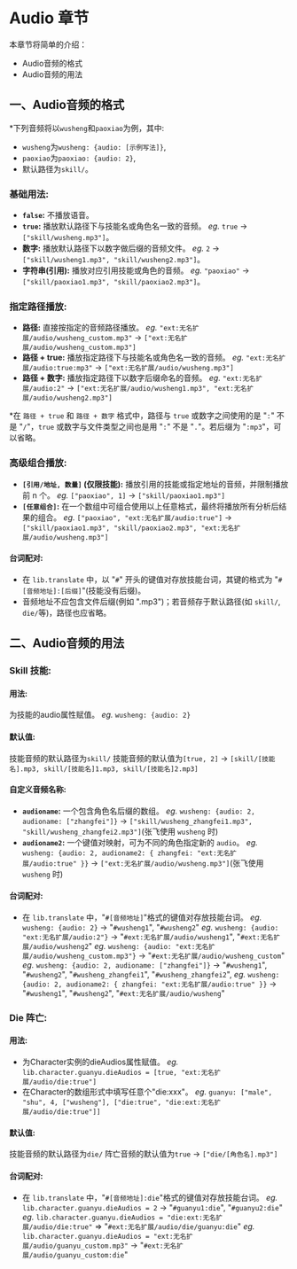 # Audio 章节

本章节将简单的介绍：

- Audio音频的格式
- Audio音频的用法

## 一、Audio音频的格式

*下列音频将以`wusheng`和`paoxiao`为例，其中:
- `wusheng`为`wusheng: {audio: [示例写法]}`,
- `paoxiao`为`paoxiao: {audio: 2}`,
- 默认路径为`skill/`。

### 基础用法:

- **`false`:** 不播放语音。
- **`true`:** 播放默认路径下与技能名或角色名一致的音频。
  *eg.* `true`
  -> `["skill/wusheng.mp3"]`。
- **数字:** 播放默认路径下以数字做后缀的音频文件。
  *eg.* `2`
  -> `["skill/wusheng1.mp3", "skill/wusheng2.mp3"]`。
- **字符串(引用):** 播放对应引用技能或角色的音频。
  *eg.* `"paoxiao"`
  -> `["skill/paoxiao1.mp3", "skill/paoxiao2.mp3"]`。

### 指定路径播放:

- **路径:** 直接按指定的音频路径播放。
  *eg.* `"ext:无名扩展/audio/wusheng_custom.mp3"`
  -> `["ext:无名扩展/audio/wusheng_custom.mp3"]`
- **路径 + true:** 播放指定路径下与技能名或角色名一致的音频。
  *eg.* `"ext:无名扩展/audio:true:mp3"`
  -> `["ext:无名扩展/audio/wusheng.mp3"]`
- **路径 + 数字:** 播放指定路径下以数字后缀命名的音频。
  *eg.* `"ext:无名扩展/audio:2"`
  -> `["ext:无名扩展/audio/wusheng1.mp3", "ext:无名扩展/audio/wusheng2.mp3"]`

*在 `路径 + true` 和 `路径 + 数字` 格式中，路径与 `true` 或数字之间使用的是 "`:`" 不是 "`/`"，`true` 或数字与文件类型之间也是用 "`:`" 不是 "`.`"。若后缀为 "`:mp3`"，可以省略。

### 高级组合播放:

- **`[引用/地址, 数量]` (仅限技能):** 播放引用的技能或指定地址的音频，并限制播放前 n 个。
  *eg.* `["paoxiao", 1]`
  -> `["skill/paoxiao1.mp3"]`
- **`[任意组合]`:** 在一个数组中可组合使用以上任意格式，最终将播放所有分析后结果的组合。
  *eg.* `["paoxiao", "ext:无名扩展/audio:true"]`
  -> `["skill/paoxiao1.mp3", "skill/paoxiao2.mp3", "ext:无名扩展/audio/wusheng.mp3"]`

#### 台词配对:

- 在 `lib.translate` 中，以 "`#`" 开头的键值对存放技能台词，其键的格式为 "`#[音频地址]:[后缀]`"(技能没有后缀)。
- 音频地址不应包含文件后缀(例如 ".mp3")；若音频存于默认路径(如 `skill/`, `die/`等)，路径也应省略。






## 二、Audio音频的用法

### Skill 技能:

#### 用法:
为技能的audio属性赋值。
*eg.* `wusheng: {audio: 2}`

#### 默认值:
技能音频的默认路径为`skill/`
技能音频的默认值为`[true, 2]`
-> `[skill/[技能名].mp3, skill/[技能名]1.mp3, skill/[技能名]2.mp3]`

#### 自定义音频名称:
- **`audioname`:** 一个包含角色名后缀的数组。
*eg.* `wusheng: {audio: 2, audioname: ["zhangfei"]}`
-> `["skill/wusheng_zhangfei1.mp3", "skill/wusheng_zhangfei2.mp3"]`(张飞使用 `wusheng` 时)
- **`audioname2`:** 一个键值对映射，可为不同的角色指定新的 `audio`。
*eg.* `wusheng: {audio: 2, audioname2: { zhangfei: "ext:无名扩展/audio:true" }}`
-> `["ext:无名扩展/audio/wusheng.mp3"]`(张飞使用 `wusheng` 时)

#### 台词配对:
- 在 `lib.translate` 中，"`#[音频地址]`"格式的键值对存放技能台词。
*eg.* `wusheng: {audio: 2}` 
-> "`#wusheng1`", "`#wusheng2`"
*eg.* `wusheng: {audio: "ext:无名扩展/audio:2"}`
-> "`#ext:无名扩展/audio/wusheng1`", "`#ext:无名扩展/audio/wusheng2`" 
*eg.* `wusheng: {audio: "ext:无名扩展/audio/wusheng_custom.mp3"}`
-> "`#ext:无名扩展/audio/wusheng_custom`" 
*eg.* `wusheng: {audio: 2, audioname: ["zhangfei"]}`
-> "`#wusheng1`", "`#wusheng2`", "`#wusheng_zhangfei1`", "`#wusheng_zhangfei2`", 
*eg.* `wusheng: {audio: 2, audioname2: { zhangfei: "ext:无名扩展/audio:true" }}`
-> "`#wusheng1`", "`#wusheng2`", "`#ext:无名扩展/audio/wusheng`"


### Die 阵亡:

#### 用法:
- 为Character实例的dieAudios属性赋值。
*eg.* `lib.character.guanyu.dieAudios = [true, "ext:无名扩展/audio/die:true"]`
- 在Character的数组形式中填写任意个"die:xxx"。
*eg.* `guanyu: ["male", "shu", 4, ["wusheng"], ["die:true", "die:ext:无名扩展/audio/die:true"]]`

#### 默认值:
技能音频的默认路径为`die/`
阵亡音频的默认值为`true`
-> `["die/[角色名].mp3"]`

#### 台词配对:
- 在 `lib.translate` 中，"`#[音频地址]:die`"格式的键值对存放技能台词。
*eg.* `lib.character.guanyu.dieAudios = 2` 
-> "`#guanyu1:die`", "`#guanyu2:die`"
*eg.* `lib.character.guanyu.dieAudios = "die:ext:无名扩展/audio/die:true"`
=> "`#ext:无名扩展/audio/die/guanyu:die`"
*eg.* `lib.character.guanyu.dieAudios = "ext:无名扩展/audio/guanyu_custom.mp3"`
-> "`#ext:无名扩展/audio/guanyu_custom:die`" 